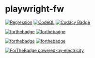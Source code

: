 # playwright-fw

[![Regression](https://github.com/kshyk/playwright-fw/actions/workflows/main.yml/badge.svg)](https://github.com/kshyk/playwright-fw/actions/workflows/main.yml)
[![CodeQL](https://github.com/kshyk/playwright-fw/actions/workflows/codeql-analysis.yml/badge.svg)](https://github.com/kshyk/playwright-fw/actions/workflows/codeql-analysis.yml)
[![Codacy Badge](https://api.codacy.com/project/badge/Grade/6619a05ad9a648009a0e4c0e0a1809cb)](https://app.codacy.com/gh/kshyk/playwright-fw?utm_source=github.com&utm_medium=referral&utm_content=kshyk/playwright-fw&utm_campaign=Badge_Grade_Settings)

[![forthebadge](https://forthebadge.com/images/badges/uses-badges.svg)](https://forthebadge.com)
[![forthebadge](https://forthebadge.com/images/badges/uses-git.svg)](https://forthebadge.com)

[![forthebadge](https://forthebadge.com/images/badges/made-with-typescript.svg)](https://forthebadge.com)
[![forthebadge](https://forthebadge.com/images/badges/made-with-markdown.svg)](https://forthebadge.com)

[![ForTheBadge powered-by-electricity](http://ForTheBadge.com/images/badges/powered-by-electricity.svg)](http://ForTheBadge.com)
